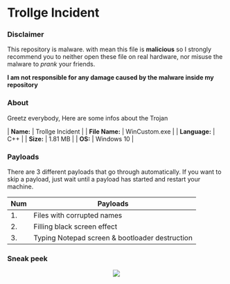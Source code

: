 # Trollge Incident
### Disclaimer
This repository is malware. with mean this file is **malicious** so I strongly recommend you to neither open these file on real hardware, nor misuse the malware to *prank* your friends.

**I am not responsible for any damage caused by the malware inside my repository**

### About
Greetz everybody,
Here are some infos about the Trojan

| **Name:**      | Trollge Incident |
| **File Name:** | WinCustom.exe    |
| **Language:**  | C++              |
| **Size:**      | 1.81 MB          |
| **OS:**        | Windows 10       |

### Payloads
There are 3 different payloads that go through automatically. If you want to skip a payload, just wait until a payload has started and restart your machine.

| Num | Payloads                                       |
| --- |------------------------------------------------|
| 1.  | Files with corrupted names                     |
| 2.  | Filling black screen effect                    |
| 3.  | Typing Notepad screen & bootloader destruction |

### Sneak peek
<p align="center">
  <img src="https://cdn.discordapp.com/attachments/808620387390324746/992774610640703498/1.png">
</p>
